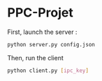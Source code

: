 # PPC-Projet

First, launch the server :
```bash
python server.py config.json
```

Then, run the client
```bash
python client.py [ipc_key]
```
